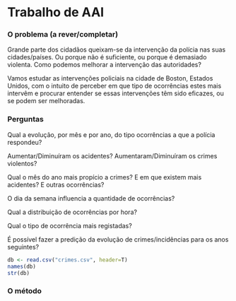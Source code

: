 # Trabalho de AAI

### O problema (a rever/completar)

Grande parte dos cidadãos queixam-se da intervenção da polícia nas suas cidades/países. Ou porque não é suficiente, ou porque é demasiado violenta. Como podemos melhorar a intervenção das autoridades?

Vamos estudar as intervenções policiais na cidade de Boston, Estados Unidos, com o intuito de perceber em que tipo de ocorrências estes mais intervêm e procurar entender se essas intervenções têm sido eficazes, ou se podem ser melhoradas.

### Perguntas

Qual a evolução, por mês e por ano, do tipo ocorrências a que a polícia respondeu?

Aumentar/Diminuíram os acidentes? Aumentaram/Diminuíram os crimes violentos?

Qual o mês do ano mais propício a crimes? E em que existem mais acidentes? E outras ocorrências?

O dia da semana influencia a quantidade de ocorrências?

Qual a distribuição de ocorrências por hora?

Qual o tipo de ocorrência mais registadas?

É possível fazer a predição da evolução de crimes/incidências para os anos seguintes?



```R
db <- read.csv("crimes.csv", header=T)
names(db)
str(db)
```



### O método

